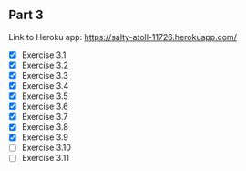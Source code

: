 ## Part 3
Link to Heroku app: https://salty-atoll-11726.herokuapp.com/

- [x] Exercise 3.1
- [x] Exercise 3.2
- [x] Exercise 3.3
- [x] Exercise 3.4
- [x] Exercise 3.5
- [x] Exercise 3.6
- [x] Exercise 3.7
- [x] Exercise 3.8
- [x] Exercise 3.9
- [ ] Exercise 3.10
- [ ] Exercise 3.11